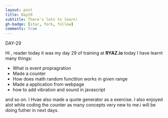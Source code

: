 ```yaml
---
layout: post
title: Day29
subtitle: There's lots to learn!
gh-badge: [star, fork, follow]
comments: true
---
```



DAY-29


Hi , reader today it was my day 29 of training at **RYAZ.io** today I have learnt many things:


* What is event propragration 
* Made a counter
* How does math random functtion works in given range
* Made a application from webpage
* how to add vibration and sound in javascript


and so on. I Hvae also made a quote generator as a exercise. I also enjoyed alot while coding the counter as many concepts very new to me.i will be doing futher in next days.